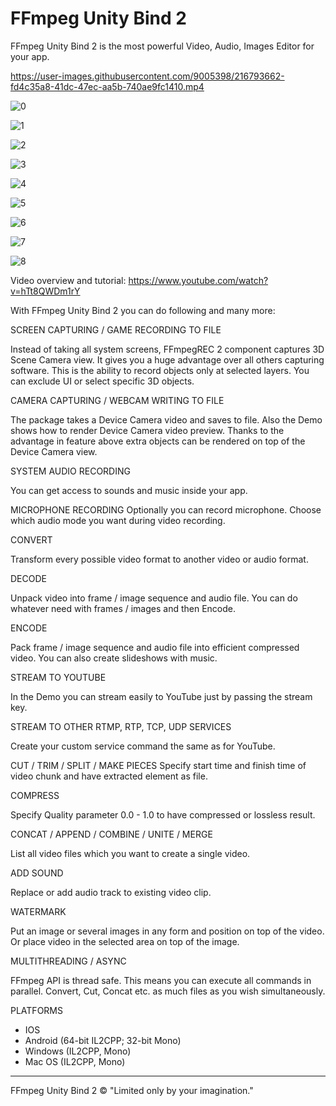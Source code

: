 # FFmpeg Unity Bind 2

FFmpeg Unity Bind 2 is the most powerful Video, Audio, Images Editor for your app.

https://user-images.githubusercontent.com/9005398/216793662-fd4c35a8-41dc-47ec-aa5b-740ae9fc1410.mp4

![0](https://user-images.githubusercontent.com/9005398/216792673-c0631ab4-117d-4283-8bc7-ea002fc7e15a.png)

![1](https://user-images.githubusercontent.com/9005398/216792678-1614cf5a-da4c-4541-98b8-f748da73064a.jpg)

![2](https://user-images.githubusercontent.com/9005398/216792683-c8d5c544-3a98-4185-9d3e-0ac340e83945.jpg)

![3](https://user-images.githubusercontent.com/9005398/216792685-dfd9e7cf-c18a-40a4-92a3-be6145f181e5.jpg)

![4](https://user-images.githubusercontent.com/9005398/216792693-b1cbdc22-1806-4c9f-9e2b-2012d8a31a78.jpg)

![5](https://user-images.githubusercontent.com/9005398/216792700-f0a60046-5498-4577-98ae-ae7672940791.jpg)

![6](https://user-images.githubusercontent.com/9005398/216792709-0aa6d425-1605-4495-a635-e3909467eb4c.jpg)

![7](https://user-images.githubusercontent.com/9005398/216792714-7f4a29b9-8161-490a-be83-435bf8bf917f.jpg)

![8](https://user-images.githubusercontent.com/9005398/216792718-0d5303d7-b2bb-4a8b-837f-0539180b0b70.jpg)

Video overview and tutorial:
https://www.youtube.com/watch?v=hTt8QWDm1rY

With FFmpeg Unity Bind 2 you can do following and many more:

SCREEN CAPTURING / GAME RECORDING TO FILE

Instead of taking all system screens, FFmpegREC 2 component captures 3D Scene Camera view. It gives you a huge advantage over all others capturing software. This is the ability to record objects only at selected layers. You can exclude UI or select specific 3D objects.

CAMERA CAPTURING / WEBCAM WRITING TO FILE

The package takes a Device Camera video and saves to file. Also the Demo shows how to render Device Camera video preview. Thanks to the advantage in feature above extra objects can be rendered on top of the Device Camera view.

SYSTEM AUDIO RECORDING

You can get access to sounds and music inside your app.

MICROPHONE RECORDING
Optionally you can record microphone. Choose which audio mode you want during video recording.

CONVERT

Transform every possible video format to another video or audio format.

DECODE

Unpack video into frame / image sequence and audio file. You can do whatever need with frames / images and then Encode.

ENCODE

Pack frame / image sequence and audio file into efficient compressed video. You can also create slideshows with music.

STREAM TO YOUTUBE

In the Demo you can stream easily to YouTube just by passing the stream key.

STREAM TO OTHER RTMP, RTP, TCP, UDP SERVICES

Create your custom service command the same as for YouTube.

CUT / TRIM / SPLIT / MAKE PIECES
Specify start time and finish time of video chunk and have extracted element as file.

COMPRESS

Specify Quality parameter 0.0 - 1.0 to have compressed or lossless result.

CONCAT / APPEND / COMBINE / UNITE / MERGE

List all video files which you want to create a single video.

ADD SOUND

Replace or add audio track to existing video clip.

WATERMARK

Put an image or several images in any form and position on top of the video. Or place video in the selected area on top of the image.

MULTITHREADING / ASYNC

FFmpeg API is thread safe. This means you can execute all commands in parallel. Convert, Cut, Concat etc. as much files as you wish simultaneously.

PLATFORMS

* IOS
* Android (64-bit IL2CPP; 32-bit Mono)
* Windows (IL2CPP, Mono)
* Mac OS (IL2CPP, Mono)

------------------------------

FFmpeg Unity Bind 2 ©
"Limited only by your imagination."
